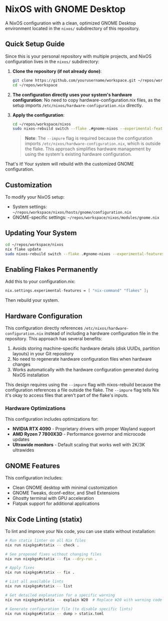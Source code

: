 # NixOS with GNOME Desktop

A NixOS configuration with a clean, optimized GNOME Desktop environment located in the `nixos/` subdirectory of this repository.

## Quick Setup Guide

Since this is your personal repository with multiple projects, and NixOS configuration lives in the `nixos/` subdirectory:

1. **Clone the repository (if not already done)**:
   ```bash
   git clone https://github.com/yourusername/workspace.git ~/repos/workspace
   cd ~/repos/workspace
   ```

2. **The configuration directly uses your system's hardware configuration**:
   No need to copy hardware-configuration.nix files, as the setup imports `/etc/nixos/hardware-configuration.nix` directly.

3. **Apply the configuration**:
   ```bash
   cd ~/repos/workspace/nixos
   sudo nixos-rebuild switch --flake .#gnome-nixos --experimental-features 'nix-command flakes' --impure
   ```
   
   > **Note**: The `--impure` flag is required because the configuration imports `/etc/nixos/hardware-configuration.nix`, which is outside the flake. This approach simplifies hardware management by using the system's existing hardware configuration.

That's it! Your system will rebuild with the customized GNOME configuration.

## Customization

To modify your NixOS setup:

- System settings: `~/repos/workspace/nixos/hosts/gnome/configuration.nix`
- GNOME-specific settings: `~/repos/workspace/nixos/modules/gnome.nix`

## Updating Your System

```bash
cd ~/repos/workspace/nixos
nix flake update
sudo nixos-rebuild switch --flake .#gnome-nixos --experimental-features 'nix-command flakes' --impure
```

## Enabling Flakes Permanently

Add this to your configuration.nix:
```nix
nix.settings.experimental-features = [ "nix-command" "flakes" ];
```

Then rebuild your system.

## Hardware Configuration

This configuration directly references `/etc/nixos/hardware-configuration.nix` instead of including a hardware configuration file in the repository. This approach has several benefits:

1. Avoids storing machine-specific hardware details (disk UUIDs, partition layouts) in your Git repository
2. No need to regenerate hardware configuration files when hardware changes
3. Works automatically with the hardware configuration generated during NixOS installation

This design requires using the `--impure` flag with nixos-rebuild because the configuration references a file outside the flake. The `--impure` flag tells Nix it's okay to access files that aren't part of the flake's inputs.

### Hardware Optimizations

This configuration includes optimizations for:

- **NVIDIA RTX 4090** - Proprietary drivers with proper Wayland support
- **AMD Ryzen 7 7800X3D** - Performance governor and microcode updates
- **Ultrawide monitors** - Default scaling that works well with 2K/3K ultrawides

## GNOME Features

This configuration includes:
- Clean GNOME desktop with minimal customization
- GNOME Tweaks, dconf-editor, and Shell Extensions
- Ghostty terminal with GPU acceleration
- Flatpak support for additional applications

## Nix Code Linting (statix)

To lint and improve your Nix code, you can use statix without installation:

```bash
# Run statix linter on all Nix files
nix run nixpkgs#statix -- check .

# See proposed fixes without changing files
nix run nixpkgs#statix -- fix --dry-run .

# Apply fixes
nix run nixpkgs#statix -- fix .

# List all available lints
nix run nixpkgs#statix -- list

# Get detailed explanation for a specific warning
nix run nixpkgs#statix -- explain W20  # Replace W20 with warning code

# Generate configuration file (to disable specific lints)
nix run nixpkgs#statix -- dump > statix.toml
```